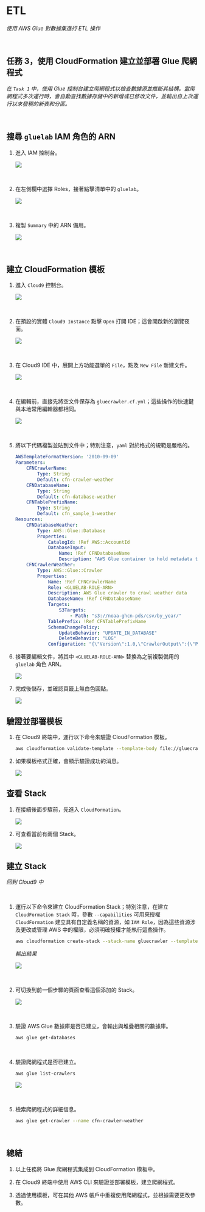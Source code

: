 # ETL

_使用 AWS Glue 對數據集進行 ETL 操作_

<br>

## 任務 3，使用 CloudFormation 建立並部署 Glue 爬網程式

_在 `Task 1` 中，使用 Glue 控制台建立爬網程式以檢查數據源並推斷其結構。當爬網程式多次運行時，會自動查找數據存儲中的新增或已修改文件，並輸出自上次運行以來發現的新表和分區。_

<br>

## 搜尋 `gluelab` IAM 角色的 ARN

1. 進入 IAM 控制台。

    ![](images/img_51.png)

<br>

2. 在左側欄中選擇 Roles，接著點擊清單中的 `gluelab`。

    ![](images/img_52.png)

<br>

3. 複製 `Summary` 中的 ARN 備用。

    ![](images/img_53.png)

<br>

## 建立 CloudFormation 模板

1. 進入 `Cloud9` 控制台。

    ![](images/img_54.png)

<br>

2. 在預設的實體 `Cloud9 Instance` 點擊 `Open` 打開 IDE；這會開啟新的瀏覽夜面。

    ![](images/img_55.png)

<br>

3. 在 Cloud9 IDE 中，展開上方功能選單的 `File`，點及 `New File` 新建文件。

    ![](images/img_56.png)

<br>

4. 在編輯前，直接先將空文件保存為 `gluecrawler.cf.yml`；這些操作的快速鍵與本地常用編輯器都相同。

    ![](images/img_57.png)

<br>

5. 將以下代碼複製並貼到文件中；特別注意，`yaml` 對於格式的規範是嚴格的。

    ```yaml
    AWSTemplateFormatVersion: '2010-09-09'
    Parameters:
        CFNCrawlerName:
            Type: String
            Default: cfn-crawler-weather
        CFNDatabaseName:
            Type: String
            Default: cfn-database-weather
        CFNTablePrefixName:
            Type: String
            Default: cfn_sample_1-weather
    Resources:
        CFNDatabaseWeather:
            Type: AWS::Glue::Database
            Properties:
                CatalogId: !Ref AWS::AccountId
                DatabaseInput:
                    Name: !Ref CFNDatabaseName
                    Description: "AWS Glue container to hold metadata tables for the weather crawler"
        CFNCrawlerWeather:
            Type: AWS::Glue::Crawler
            Properties:
                Name: !Ref CFNCrawlerName
                Role: <GLUELAB-ROLE-ARN>
                Description: AWS Glue crawler to crawl weather data
                DatabaseName: !Ref CFNDatabaseName
                Targets:
                    S3Targets:
                        - Path: "s3://noaa-ghcn-pds/csv/by_year/"
                TablePrefix: !Ref CFNTablePrefixName
                SchemaChangePolicy:
                    UpdateBehavior: "UPDATE_IN_DATABASE"
                    DeleteBehavior: "LOG"
                Configuration: "{\"Version\":1.0,\"CrawlerOutput\":{\"Partitions\":{\"AddOrUpdateBehavior\":\"InheritFromTable\"},\"Tables\":{\"AddOrUpdateBehavior\":\"MergeNewColumns\"}}}"
    ```

6. 接著要編輯文件，將其中 `<GLUELAB-ROLE-ARN>` 替換為之前複製備用的 `gluelab` 角色 ARN。

    ![](images/img_58.png)

7. 完成後儲存，並確認頁籤上無白色圓點。

    ![](images/img_59.png)

## 驗證並部署模板

1. 在 Cloud9 終端中，運行以下命令來驗證 CloudFormation 模板。

    ```bash
    aws cloudformation validate-template --template-body file://gluecrawler.cf.yml
    ```

2. 如果模板格式正確，會顯示驗證成功的消息。

    ![](images/img_60.png)

## 查看 Stack

1. 在接續後面步驟前，先進入 `CloudFormation`。

    ![](images/img_61.png)

2. 可查看當前有兩個 Stack。

    ![](images/img_62.png)

## 建立 Stack

_回到 Cloud9 中_ 

<br>

1. 運行以下命令來建立 CloudFormation Stack；特別注意，在建立 `CloudFormation Stack` 時，參數 `--capabilities` 可用來授權 `CloudFormation` 建立具有自定義名稱的資源，如 `IAM Role`，因為這些資源涉及更改或管理 AWS 中的權限，必須明確授權才能執行這些操作。

    ```bash
    aws cloudformation create-stack --stack-name gluecrawler --template-body file://gluecrawler.cf.yml --capabilities CAPABILITY_NAMED_IAM
    ```

    _輸出結果_

    ![](images/img_63.png)

<br>

2. 可切換到前一個步驟的頁面查看這個添加的 Stack。

    ![](images/img_67.png)

<br>

3. 驗證 AWS Glue 數據庫是否已建立，會輸出與堆疊相關的數據庫。

    ```bash
    aws glue get-databases
    ```

<br>

4. 驗證爬網程式是否已建立。

    ```bash
    aws glue list-crawlers
    ```

    ![](images/img_64.png)

<br>

5. 檢索爬網程式的詳細信息。

    ```bash
    aws glue get-crawler --name cfn-crawler-weather
    ```

<br>

## 總結

1. 以上任務將 Glue 爬網程式集成到 CloudFormation 模板中。

2. 在 Cloud9 終端中使用 AWS CLI 來驗證並部署模板，建立爬網程式。

3. 透過使用模板，可在其他 AWS 帳戶中重複使用爬網程式，並根據需要更改參數。



